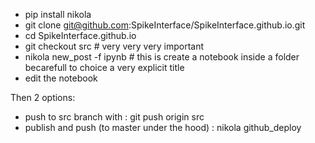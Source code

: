
* pip install nikola
* git clone git@github.com:SpikeInterface/SpikeInterface.github.io.git
* cd SpikeInterface.github.io
* git checkout src   # very very very important
* nikola new_post -f ipynb  #  this is create a notebook inside a folder becarefull to choice a very explicit title
* edit the notebook

Then 2 options:
  * push to src branch with : git push origin src
  * publish and push (to master under the hood) : nikola github_deploy 
